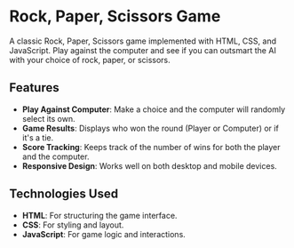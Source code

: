 # Rock, Paper, Scissors Game

A classic Rock, Paper, Scissors game implemented with HTML, CSS, and JavaScript. Play against the computer and see if you can outsmart the AI with your choice of rock, paper, or scissors.

## Features

- **Play Against Computer**: Make a choice and the computer will randomly select its own.
- **Game Results**: Displays who won the round (Player or Computer) or if it's a tie.
- **Score Tracking**: Keeps track of the number of wins for both the player and the computer.
- **Responsive Design**: Works well on both desktop and mobile devices.

## Technologies Used

- **HTML**: For structuring the game interface.
- **CSS**: For styling and layout.
- **JavaScript**: For game logic and interactions.

